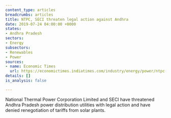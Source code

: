 ```yaml
---
content_type: articles
breadcrumbs: articles
title: NTPC, SECI threaten legal action against Andhra
date: 2019-07-24 04:00:00 +0000
states:
- Andhra Pradesh
sectors:
- Energy
subsectors:
- Renewables
- Power
sources:
- name: Economic Times
  url: https://economictimes.indiatimes.com/industry/energy/power/ntpc-seci-warn-andhra-of-legal-action-for-non-payment-of-power-bill/articleshow/70323234.cms
details: []
is_analysis: false

---
```

National Thermal Power Corporation Limited and SECI have threatened Andhra Pradesh power distribution utilities with legal action and have denied renegotiation of tariffs from solar plants.